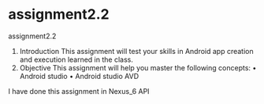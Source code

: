# assignment2.2
assignment2.2
1. Introduction
This assignment will test your skills in Android app creation and execution learned in the class.
2. Objective
This assignment will help you master the following concepts:
• Android studio
• Android studio AVD

I have done this assignment in Nexus_6 API
